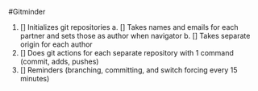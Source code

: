 #Gitminder
1. [] Initializes git repositories
  a. [] Takes names and emails for each partner and sets those as author when navigator
  b. [] Takes separate origin for each author
2. [] Does git actions for each separate repository with 1 command (commit, adds, pushes)
3. [] Reminders (branching, committing, and switch forcing every 15 minutes)
